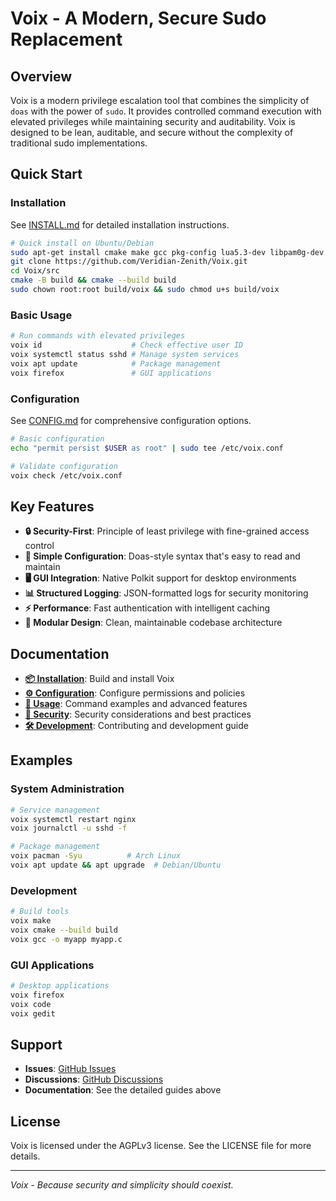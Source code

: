 # Voix - A Modern, Secure Sudo Replacement

## Overview

Voix is a modern privilege escalation tool that combines the simplicity of `doas` with the power of `sudo`. It provides controlled command execution with elevated privileges while maintaining security and auditability. Voix is designed to be lean, auditable, and secure without the complexity of traditional sudo implementations.

## Quick Start

### Installation
See [INSTALL.md](INSTALL.md) for detailed installation instructions.

```bash
# Quick install on Ubuntu/Debian
sudo apt-get install cmake make gcc pkg-config lua5.3-dev libpam0g-dev
git clone https://github.com/Veridian-Zenith/Voix.git
cd Voix/src
cmake -B build && cmake --build build
sudo chown root:root build/voix && sudo chmod u+s build/voix
```

### Basic Usage
```bash
# Run commands with elevated privileges
voix id                    # Check effective user ID
voix systemctl status sshd # Manage system services
voix apt update            # Package management
voix firefox               # GUI applications
```

### Configuration
See [CONFIG.md](CONFIG.md) for comprehensive configuration options.

```bash
# Basic configuration
echo "permit persist $USER as root" | sudo tee /etc/voix.conf

# Validate configuration
voix check /etc/voix.conf
```

## Key Features

- **🔒 Security-First**: Principle of least privilege with fine-grained access control
- **🎯 Simple Configuration**: Doas-style syntax that's easy to read and maintain
- **🖥️ GUI Integration**: Native Polkit support for desktop environments
- **📊 Structured Logging**: JSON-formatted logs for security monitoring
- **⚡ Performance**: Fast authentication with intelligent caching
- **🔧 Modular Design**: Clean, maintainable codebase architecture

## Documentation

- **[📦 Installation](INSTALL.md)**: Build and install Voix
- **[⚙️ Configuration](CONFIG.md)**: Configure permissions and policies
- **[📖 Usage](USAGE.md)**: Command examples and advanced features
- **[🔐 Security](SECURITY.md)**: Security considerations and best practices
- **[🛠️ Development](DEVELOPMENT.md)**: Contributing and development guide

## Examples

### System Administration
```bash
# Service management
voix systemctl restart nginx
voix journalctl -u sshd -f

# Package management
voix pacman -Syu          # Arch Linux
voix apt update && apt upgrade  # Debian/Ubuntu
```

### Development
```bash
# Build tools
voix make
voix cmake --build build
voix gcc -o myapp myapp.c
```

### GUI Applications
```bash
# Desktop applications
voix firefox
voix code
voix gedit
```

## Support

- **Issues**: [GitHub Issues](https://github.com/Veridian-Zenith/Voix/issues)
- **Discussions**: [GitHub Discussions](https://github.com/Veridian-Zenith/Voix/discussions)
- **Documentation**: See the detailed guides above

## License

Voix is licensed under the AGPLv3 license. See the LICENSE file for more details.

---

*Voix - Because security and simplicity should coexist.*
